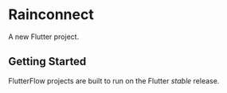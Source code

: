 # Rainconnect

A new Flutter project.

## Getting Started

FlutterFlow projects are built to run on the Flutter _stable_ release.
